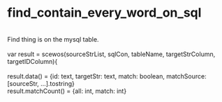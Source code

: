 # find_contain_every_word_on_sql
<body>
<br>
Find thing is on the mysql table.<br>
<br>
var result = scewos(sourceStrList, sqlCon, tableName, targetStrColumn, targetIDColumn){<br>
<br>
result.data() = {id: text, targetStr: text, match: boolean, matchSource: [sourceStr, ...].tostring}<br>
result.matchCount() = {all: int, match: int}<br>
</body>


